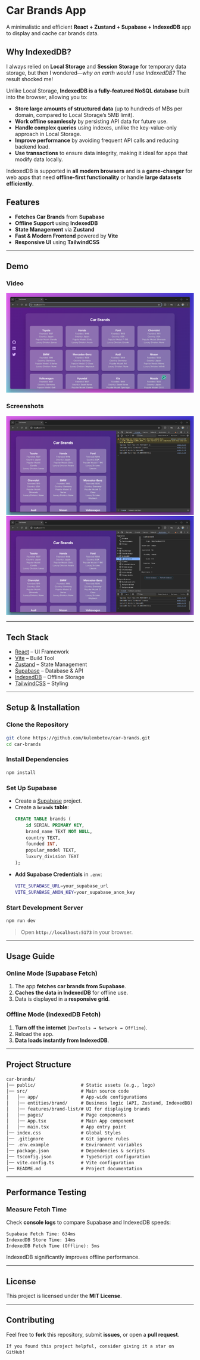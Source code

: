 # Car Brands App

A minimalistic and efficient **React + Zustand + Supabase + IndexedDB** app to display and cache car brands data.

## Why IndexedDB?

I always relied on **Local Storage** and **Session Storage** for temporary data storage, but then I wondered—_why on earth would I use IndexedDB?_ The result shocked me!

Unlike Local Storage, **IndexedDB is a fully-featured NoSQL database** built into the browser, allowing you to:

- **Store large amounts of structured data** (up to hundreds of MBs per domain, compared to Local Storage’s 5MB limit).
- **Work offline seamlessly** by persisting API data for future use.
- **Handle complex queries** using indexes, unlike the key-value-only approach in Local Storage.
- **Improve performance** by avoiding frequent API calls and reducing backend load.
- **Use transactions** to ensure data integrity, making it ideal for apps that modify data locally.

IndexedDB is supported in **all modern browsers** and is a **game-changer** for web apps that need **offline-first functionality** or handle **large datasets efficiently**.

## Features

- **Fetches Car Brands** from **Supabase**
- **Offline Support** using **IndexedDB**
- **State Management** via **Zustand**
- **Fast & Modern Frontend** powered by **Vite**
- **Responsive UI** using **TailwindCSS**

---

## Demo

### Video

[![Watch Demo](src/assets/img_3.png)](https://youtu.be/ErrKo0JPGcA)


### Screenshots
![img_1.png](src/assets/img_1.png)
![img_2.png](src/assets/img_2.png)

---

## Tech Stack

- [React](https://react.dev/) – UI Framework
- [Vite](https://vitejs.dev/) – Build Tool
- [Zustand](https://github.com/pmndrs/zustand) – State Management
- [Supabase](https://supabase.com/) – Database & API
- [IndexedDB](https://developer.mozilla.org/en-US/docs/Web/API/IndexedDB_API) – Offline Storage
- [TailwindCSS](https://tailwindcss.com/) – Styling

---

## Setup & Installation

### Clone the Repository

```sh
git clone https://github.com/kulembetov/car-brands.git
cd car-brands
```

### Install Dependencies

```sh
npm install
```

### Set Up Supabase

- Create a [Supabase](https://supabase.com/) project.
- Create a **`brands` table**:
  ```sql
  CREATE TABLE brands (
      id SERIAL PRIMARY KEY,
      brand_name TEXT NOT NULL,
      country TEXT,
      founded INT,
      popular_model TEXT,
      luxury_division TEXT
  );
  ```
- **Add Supabase Credentials** in `.env`:
  ```sh
  VITE_SUPABASE_URL=your_supabase_url
  VITE_SUPABASE_ANON_KEY=your_supabase_anon_key
  ```

### Start Development Server

```sh
npm run dev
```

> Open **`http://localhost:5173`** in your browser.

---

## Usage Guide

### Online Mode (Supabase Fetch)

1. The app **fetches car brands from Supabase**.
2. **Caches the data in IndexedDB** for offline use.
3. Data is displayed in a **responsive grid**.

### Offline Mode (IndexedDB Fetch)

1. **Turn off the internet** (`DevTools → Network → Offline`).
2. Reload the app.
3. **Data loads instantly from IndexedDB**.

---

## Project Structure

```
car-brands/
│── public/                 # Static assets (e.g., logo)
│── src/                    # Main source code
│   │── app/                # App-wide configurations
│   │── entities/brand/     # Business logic (API, Zustand, IndexedDB)
│   │── features/brand-list/# UI for displaying brands
│   │── pages/              # Page components
│   │── App.tsx             # Main App component
│   │── main.tsx            # App entry point
│── index.css               # Global Styles
│── .gitignore              # Git ignore rules
│── .env.example            # Environment variables
│── package.json            # Dependencies & scripts
│── tsconfig.json           # TypeScript configuration
│── vite.config.ts          # Vite configuration
│── README.md               # Project documentation
```

---

## Performance Testing

### Measure Fetch Time

Check **console logs** to compare Supabase and IndexedDB speeds:

```
Supabase Fetch Time: 634ms
IndexedDB Store Time: 14ms
IndexedDB Fetch Time (Offline): 5ms
```

IndexedDB significantly improves offline performance.

---

## License

This project is licensed under the **MIT License**.

---

## Contributing

Feel free to **fork** this repository, submit **issues**, or open a **pull request**.

```
If you found this project helpful, consider giving it a star on GitHub!
```

